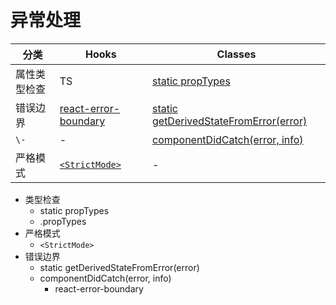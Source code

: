 # 异常处理

分类 | Hooks | Classes
---|---|---
属性类型检查 | TS | [static propTypes](https://zh-hans.react.dev/reference/react/Component#static-proptypes)
错误边界 | [react-error-boundary](https://github.com/bvaughn/react-error-boundary) | [static getDerivedStateFromError(error)](https://zh-hans.react.dev/reference/react/Component#static-getderivedstatefromerror)
`\-` | - | [componentDidCatch(error, info)](https://zh-hans.react.dev/reference/react/Component#componentdidcatch)
严格模式 | [`<StrictMode>`](https://zh-hans.react.dev/reference/react/StrictMode) | -

- 类型检查
  - static propTypes
  - .propTypes
- 严格模式
  - `<StrictMode>`
- 错误边界
  - static getDerivedStateFromError(error)
  - componentDidCatch(error, info)
    - react-error-boundary